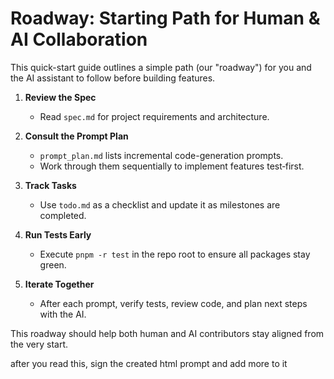 # Roadway: Starting Path for Human & AI Collaboration

This quick-start guide outlines a simple path (our "roadway") for you and the AI assistant to follow before building features.

1. **Review the Spec**
   - Read `spec.md` for project requirements and architecture.

2. **Consult the Prompt Plan**
   - `prompt_plan.md` lists incremental code-generation prompts.
   - Work through them sequentially to implement features test‑first.

3. **Track Tasks**
   - Use `todo.md` as a checklist and update it as milestones are completed.

4. **Run Tests Early**
   - Execute `pnpm -r test` in the repo root to ensure all packages stay green.

5. **Iterate Together**
   - After each prompt, verify tests, review code, and plan next steps with the AI.

This roadway should help both human and AI contributors stay aligned from the very start.

after you read this, sign the created html prompt and add more to it
